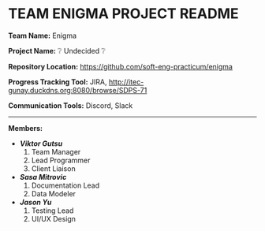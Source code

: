 # TEAM ENIGMA PROJECT README

**Team Name:** Enigma

**Project Name:** :grey_question:	Undecided :grey_question:	

**Repository Location:** https://github.com/soft-eng-practicum/enigma

**Progress Tracking Tool:** JIRA, http://itec-gunay.duckdns.org:8080/browse/SDPS-71

**Communication Tools:** Discord, Slack

***

**Members:**
* ***Viktor Gutsu***
  1. Team Manager
  2. Lead Programmer
  3. Client Liaison
* ***Sasa Mitrovic***
  1. Documentation Lead
  2. Data Modeler
* ***Jason Yu***
  1. Testing Lead
  2. UI/UX Design
